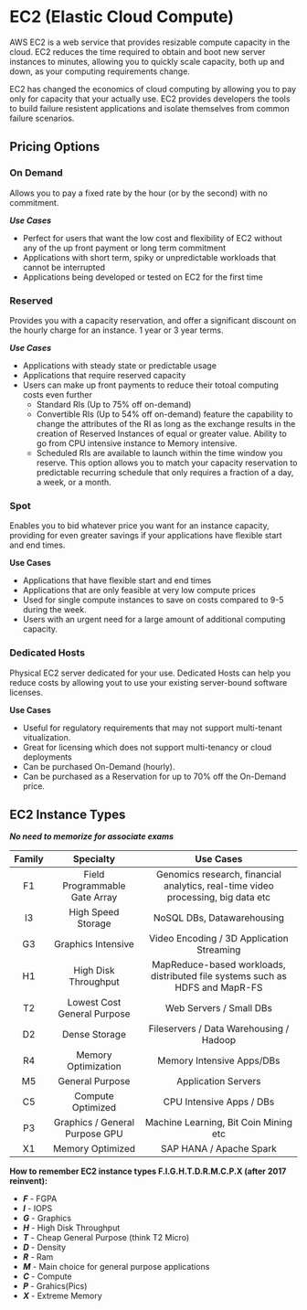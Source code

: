 # EC2 (Elastic Cloud Compute)

AWS EC2 is a web service that provides resizable compute capacity in the cloud. EC2 reduces the time required to obtain and boot new server instances to minutes, allowing you to quickly scale capacity, both up and down, as your computing requirements change.

EC2 has changed the economics of cloud computing by allowing you to pay only for capacity that your actually use. EC2 provides developers the tools to build failure resistent applications and isolate themselves from common failure scenarios.

## Pricing Options

### On Demand

Allows you to pay a fixed rate by the hour (or by the second) with no commitment.

**_Use Cases_**

- Perfect for users that want the low cost and flexibility of EC2 without any of the up front payment or long term commitment
- Applications with short term, spiky or unpredictable workloads that cannot be interrupted
- Applications being developed or tested on EC2 for the first time

### Reserved

Provides you with a capacity reservation, and offer a significant discount on the hourly charge for an instance. 1 year or 3 year terms.

**_Use Cases_**

- Applications with steady state or predictable usage
- Applications that require reserved capacity
- Users can make up front payments to reduce their totoal computing costs even further
  - Standard RIs (Up to 75% off on-demand)
  - Convertible RIs (Up to 54% off on-demand) feature the capability to change the attributes of the RI as long as the exchange results in the creation of Reserved Instances of equal or greater value. Ability to go from CPU intensive instance to Memory intensive.
  - Scheduled RIs are available to launch within the time window you reserve. This option allows you to match your capacity reservation to predictable recurring schedule that only requires a fraction of a day, a week, or a month.

### Spot

Enables you to bid whatever price you want for an instance capacity, providing for even greater savings if your applications have flexible start and end times.

**Use Cases**

- Applications that have flexible start and end times
- Applications that are only feasible at very low compute prices
- Used for single compute instances to save on costs compared to 9-5 during the week.
- Users with an urgent need for a large amount of additional computing capacity.

### Dedicated Hosts

Physical EC2 server dedicated for your use. Dedicated Hosts can help you reduce costs by allowing yout to use your existing server-bound software licenses.

**Use Cases**

- Useful for regulatory requirements that may not support multi-tenant vitualization.
- Great for licensing which does not support multi-tenancy or cloud deployments
- Can be purchased On-Demand (hourly).
- Can be purchased as a Reservation for up to 70% off the On-Demand price.

## EC2 Instance Types

**_No need to memorize for associate exams_**

| Family | Specialty                     | Use Cases                       |
| :------:|:-----------------------------:| :------------------------------:|
| F1     | Field Programmable Gate Array | Genomics research, financial analytics, real-time video processing, big data etc|
| I3      | High Speed Storage            | NoSQL DBs, Datawarehousing |
| G3      | Graphics Intensive            | Video Encoding / 3D Application Streaming|
| H1      | High Disk Throughput          | MapReduce-based workloads, distributed file systems such as HDFS and MapR-FS |
| T2      | Lowest Cost General Purpose   | Web Servers / Small DBs |
| D2      | Dense Storage                 | Fileservers / Data Warehousing / Hadoop |
| R4      | Memory Optimization           | Memory Intensive Apps/DBs |
| M5      | General Purpose               | Application Servers |
| C5      | Compute Optimized             | CPU Intensive Apps / DBs |
| P3      | Graphics / General Purpose GPU | Machine Learning, Bit Coin Mining etc |
| X1      | Memory Optimized               | SAP HANA / Apache Spark |


**How to remember EC2 instance types F.I.G.H.T.D.R.M.C.P.X (after 2017 reinvent):**
  - **_F_** - FGPA
  - **_I_** - IOPS
  - **_G_** - Graphics
  - **_H_** - High Disk Throughput
  - **_T_** - Cheap General Purpose (think T2 Micro)
  - **_D_** - Density
  - **_R_** - Ram
  - **_M_** - Main choice for general purpose applications
  - **_C_** - Compute
  - **_P_** - Grahics(Pics)
  - **_X_** - Extreme Memory